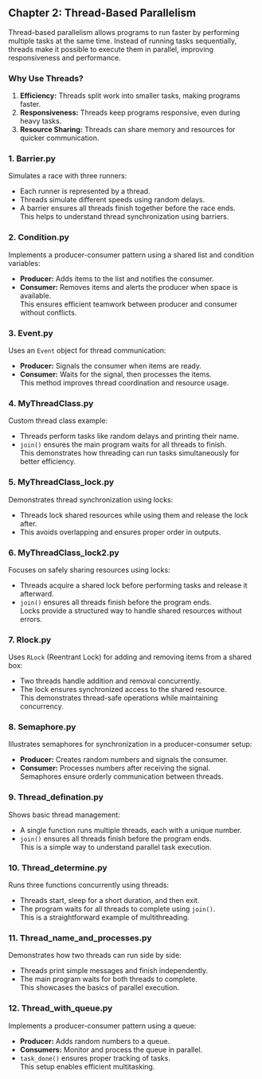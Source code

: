 ## **Chapter 2: Thread-Based Parallelism**

Thread-based parallelism allows programs to run faster by performing multiple tasks at the same time. Instead of running tasks sequentially, threads make it possible to execute them in parallel, improving responsiveness and performance.

### **Why Use Threads?**  
1. **Efficiency:** Threads split work into smaller tasks, making programs faster.  
2. **Responsiveness:** Threads keep programs responsive, even during heavy tasks.  
3. **Resource Sharing:** Threads can share memory and resources for quicker communication.
### **1. Barrier.py**  
Simulates a race with three runners:  
- Each runner is represented by a thread.  
- Threads simulate different speeds using random delays.  
- A barrier ensures all threads finish together before the race ends.  
This helps to understand thread synchronization using barriers.



### **2. Condition.py**  
Implements a producer-consumer pattern using a shared list and condition variables:  
- **Producer:** Adds items to the list and notifies the consumer.  
- **Consumer:** Removes items and alerts the producer when space is available.  
This ensures efficient teamwork between producer and consumer without conflicts.




### **3. Event.py**  
Uses an `Event` object for thread communication:  
- **Producer:** Signals the consumer when items are ready.  
- **Consumer:** Waits for the signal, then processes the items.  
This method improves thread coordination and resource usage.



### **4. MyThreadClass.py**  
Custom thread class example:  
- Threads perform tasks like random delays and printing their name.  
- `join()` ensures the main program waits for all threads to finish.  
This demonstrates how threading can run tasks simultaneously for better efficiency.



### **5. MyThreadClass_lock.py**  
Demonstrates thread synchronization using locks:  
- Threads lock shared resources while using them and release the lock after.  
- This avoids overlapping and ensures proper order in outputs.  


### **6. MyThreadClass_lock2.py**  
Focuses on safely sharing resources using locks:  
- Threads acquire a shared lock before performing tasks and release it afterward.  
- `join()` ensures all threads finish before the program ends.  
Locks provide a structured way to handle shared resources without errors.



### **7. Rlock.py**  
Uses `RLock` (Reentrant Lock) for adding and removing items from a shared box:  
- Two threads handle addition and removal concurrently.  
- The lock ensures synchronized access to the shared resource.  
This demonstrates thread-safe operations while maintaining concurrency.



### **8. Semaphore.py**  
Illustrates semaphores for synchronization in a producer-consumer setup:  
- **Producer:** Creates random numbers and signals the consumer.  
- **Consumer:** Processes numbers after receiving the signal.  
Semaphores ensure orderly communication between threads.



### **9. Thread_defination.py**  
Shows basic thread management:  
- A single function runs multiple threads, each with a unique number.  
- `join()` ensures all threads finish before the program ends.  
This is a simple way to understand parallel task execution.



### **10. Thread_determine.py**  
Runs three functions concurrently using threads:  
- Threads start, sleep for a short duration, and then exit.  
- The program waits for all threads to complete using `join()`.  
This is a straightforward example of multithreading.



### **11. Thread_name_and_processes.py**  
Demonstrates how two threads can run side by side:  
- Threads print simple messages and finish independently.  
- The main program waits for both threads to complete.  
This showcases the basics of parallel execution.



### **12. Thread_with_queue.py**  
Implements a producer-consumer pattern using a queue:  
- **Producer:** Adds random numbers to a queue.  
- **Consumers:** Monitor and process the queue in parallel.  
- `task_done()` ensures proper tracking of tasks.  
This setup enables efficient multitasking.



